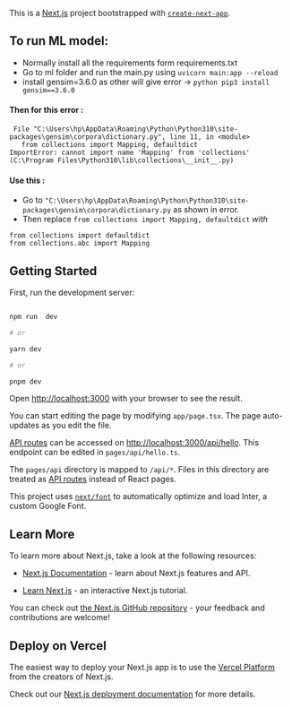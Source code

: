 
This is a [Next.js](https://nextjs.org/) project bootstrapped with [`create-next-app`](https://github.com/vercel/next.js/tree/canary/packages/create-next-app).


  ## To run ML model:
  * Normally install all the requirements form requirements.txt
  * Go to ml folder and run the main.py using ```uvicorn main:app --reload```
  * install gensim=3.6.0 as other will give error -> ```python pip3 install gensim==3.6.0```
  #### Then for this error :
 ```
  File "C:\Users\hp\AppData\Roaming\Python\Python310\site-packages\gensim\corpora\dictionary.py", line 11, in <module>
    from collections import Mapping, defaultdict
ImportError: cannot import name 'Mapping' from 'collections' (C:\Program Files\Python310\lib\collections\__init__.py)
```
#### Use this :
* Go to ```"C:\Users\hp\AppData\Roaming\Python\Python310\site-packages\gensim\corpora\dictionary.py``` as shown in error.
* Then replace ```from collections import Mapping, defaultdict``` *with*  
```  
from collections import defaultdict
from collections.abc import Mapping
```
## Getting Started

  

First, run the development server:

  

```bash

npm run  dev

# or

yarn dev

# or

pnpm dev

```

  

Open [http://localhost:3000](http://localhost:3000) with your browser to see the result.

  

You can start editing the page by modifying `app/page.tsx`. The page auto-updates as you edit the file.

  

[API routes](https://nextjs.org/docs/api-routes/introduction) can be accessed on [http://localhost:3000/api/hello](http://localhost:3000/api/hello). This endpoint can be edited in `pages/api/hello.ts`.

  

The `pages/api` directory is mapped to `/api/*`. Files in this directory are treated as [API routes](https://nextjs.org/docs/api-routes/introduction) instead of React pages.

  

This project uses [`next/font`](https://nextjs.org/docs/basic-features/font-optimization) to automatically optimize and load Inter, a custom Google Font.

  

## Learn More

  

To learn more about Next.js, take a look at the following resources:

  

- [Next.js Documentation](https://nextjs.org/docs) - learn about Next.js features and API.

- [Learn Next.js](https://nextjs.org/learn) - an interactive Next.js tutorial.

  

You can check out [the Next.js GitHub repository](https://github.com/vercel/next.js/) - your feedback and contributions are welcome!

  

## Deploy on Vercel

  

The easiest way to deploy your Next.js app is to use the [Vercel Platform](https://vercel.com/new?utm_medium=default-template&filter=next.js&utm_source=create-next-app&utm_campaign=create-next-app-readme) from the creators of Next.js.

  

Check out our [Next.js deployment documentation](https://nextjs.org/docs/deployment) for more details.
